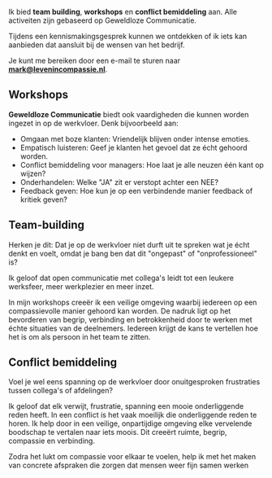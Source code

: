 Ik bied **team building**, **workshops** en **conflict bemiddeling** aan. Alle activeiten zijn gebaseerd op Geweldloze Communicatie. 

Tijdens een kennismakingsgesprek kunnen we ontdekken of ik iets kan aanbieden dat aansluit bij de wensen van het bedrijf.

Je kunt me bereiken door een e-mail te sturen naar **mark@levenincompassie.nl**. 

## Workshops

**Geweldloze Communicatie** biedt ook vaardigheden die kunnen worden ingezet in op de werkvloer. Denk bijvoorbeeld aan:

* Omgaan met boze klanten: Vriendelijk blijven onder intense emoties.
* Empatisch luisteren: Geef je klanten het gevoel dat ze écht gehoord worden.
* Conflict bemiddeling voor managers: Hoe laat je alle neuzen één kant op wijzen?
* Onderhandelen: Welke "JA" zit er verstopt achter een NEE?
* Feedback geven: Hoe kun je op een verbindende manier feedback of kritiek geven?

## Team-building

Herken je dit: Dat je op de werkvloer niet durft uit te spreken wat je écht denkt en voelt, omdat je bang ben dat dit "ongepast" of "onprofessioneel" is?

Ik geloof dat open communicatie met collega's leidt tot een leukere werksfeer, meer werkplezier en meer inzet. 

In mijn workshops creeër ik een veilige omgeving waarbij iedereen op een compassievolle manier gehoord kan worden. De nadruk ligt op het bevorderen van begrip, verbinding en betrokkenheid door te werken met échte situaties van de deelnemers. Iedereen krijgt de kans te vertellen hoe het is om als
persoon in het team te zitten.

## Conflict bemiddeling

Voel je wel eens spanning op de werkvloer door onuitgesproken frustraties tussen collega's of afdelingen?

Ik geloof dat elk verwijt, frustratie, spanning een mooie onderliggende reden heeft. In een conflict is het vaak moeilijk die onderliggende reden te horen. Ik help door in een veilige, onpartijdige omgeving elke vervelende boodschap te vertalen naar iets moois. Dit creeërt ruimte, begrip, compassie en verbinding. 

Zodra het lukt om compassie voor elkaar te voelen, help ik met het maken van concrete afspraken die zorgen dat mensen weer fijn samen werken 